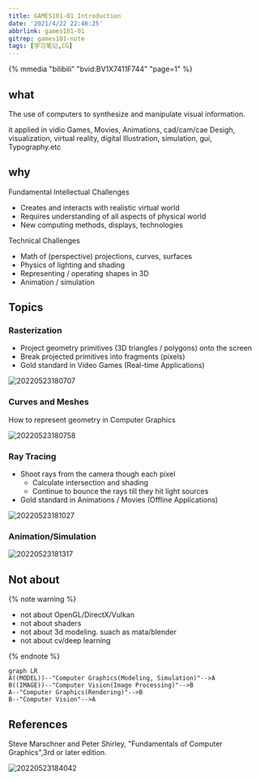 ```yaml
---
title: GAMES101-01 Introduction
date: '2021/4/22 22:46:25'
abbrlink: games101-01
gitrep: games101-note 
tags: [学习笔记,CG]
---
```

{% mmedia "bilibili" "bvid:BV1X7411F744" "page=1" %}

## what

The use of computers to synthesize and manipulate visual information.
<!-- more -->

it applied in vidio Games, Movies, Animations, cad/cam/cae Desigh, visualization, virtual reality, digital lllustration, simulation, gui, Typography.etc

## why

Fundamental Intellectual Challenges

- Creates and interacts with realistic virtual world
- Requires understanding of all aspects of physical world
- New computing methods, displays, technologies

Technical Challenges

- Math of (perspective) projections, curves, surfaces
- Physics of lighting and shading
- Representing / operating shapes in 3D
- Animation / simulation

## Topics

### Rasterization

- Project geometry primitives (3D triangles / polygons) onto the screen
- Break projected primitives into fragments (pixels)
- Gold standard in Video Games (Real-time Applications)

![20220523180707](https://pic.ours1984.top/img/20220523180707.png)

### Curves and Meshes

How to represent geometry in Computer Graphics

![20220523180758](https://pic.ours1984.top/img/20220523180758.png)

### Ray Tracing

- Shoot rays from the camera though each pixel
  - Calculate intersection and shading
  - Continue to bounce the rays till they hit light sources
- Gold standard in Animations / Movies (Offline Applications)

![20220523181027](https://pic.ours1984.top/img/20220523181027.png)

### Animation/Simulation

![20220523181317](https://pic.ours1984.top/img/20220523181317.png)

## Not about

{% note warning %}

- not about OpenGL/DirectX/Vulkan
- not about shaders
- not about 3d modeling. suach as mata/blender
- not about cv/deep learning

{% endnote %}

```mermaid
graph LR
A((MODEL))--"Computer Graphics(Modeling, Simulation)"-->A
B((IMAGE))--"Computer Vision(Image Processing)"-->B
A--"Computer Graphics(Rendering)"-->B
B--"Computer Vision"-->A
```

## References

Steve Marschner and Peter Shirley, "Fundamentals of Computer Graphics",3rd or later edition.

![20220523184042](https://pic.ours1984.top/img/20220523184042.png)

